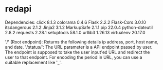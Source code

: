 # redapi
Dependencies:
  click 8.1.3 
  colorama 0.4.6 
  Flask 2.2.2 
  Flask-Cors 3.0.10 
  itsdangerous 2.1.2 
  Jinja2 3.1.2 
  MarkupSafe 2.1.1 
  pip 22.0.4 
  python-dateutil 2.8.2 
  requests 2.28.1 
  setuptools 58.1.0 
  urllib3 1.26.13 
  virtualenv 20.17.0 
 
'/' (Root endpoint): Returns the following details ip address, port, host name, and date.
'/status/<URL>': The URL parameter is a API endpoint passed by user. The endpoint is supposed to take the user input'ed URL 
 and redirect the user to that endpoint. For encoding the period in URL, you can use a suitable replacement like '_'.
